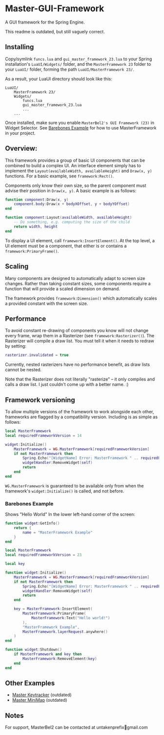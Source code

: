 # Master-GUI-Framework
A GUI framework for the Spring Engine.

This readme is outdated, but still vaguely correct.

## Installing

Copy/symlink `funcs.lua` and `gui_master_framework_23.lua` to your Spring installation's `LuaUI/Widgets/` folder, and the `MasterFramework 23` folder to your `LuaUI/` folder, forming the path `LuaUI/MasterFramework 23/`.

As a result, your LuaUI directory should look like this:
```
LuaUI/
    MasterFramework 23/
    Widgets/
        funcs.lua
        gui_master_framework_23.lua
        ...
    ...
```

Once installed, make sure you enable `MasterBel2's GUI Framework (23)` in Widget Selector. See [Barebones Example](#Barebones-Example) for how to use MasterFramework in your project.

## Overview:

This framework provides a group of basic UI components that can be combined to build a complex UI. An interface element simply has to implement the `Layout(availableWidth, availableHeight)` and `Draw(x, y)` functions. For a basic example, see `framework:Rect()`.

Components only know their own size, so the parent component must advise their position in `Draw(x, y)`. A basic example is as follows:

```lua
function component:Draw(x, y)
    component.body:Draw(x + bodyXOffset, y + bodyYOffset)
end
```

```lua
function component:Layout(availableWidth, availableHeight)
    -- Do something, e.g. computing the size of the child
    return width, height
end
```

To display a UI element, call `framework:InsertElement()`. At the top level, a UI element must be a component, that either is or contains a `framework:PrimaryFrame()`.

## Scaling

Many components are designed to automatically adapt to screen size changes. Rather than taking constant sizes, some components require a function that will provide a scaled dimension on demand.

The framework provides `framework:Dimension()` which automatically scales a provided constant with the screen size.


## Performance

To avoid constant re-drawing of components you know will not change every frame, wrap them in a Rasterizer (see `framework:Rasterizer()`). The Rasterizer will compile a draw list. You must tell it when it needs to redraw by setting:

```lua
rasterizer.invalidated = true
```

Currently, nested rasterizers have no performance benefit, as draw lists cannot be nested.

Note that the Rasterizer does not literally "rasterize" – it only compiles and calls a draw list. I just couldn't come up with a better name. :)

## Framework versioning

To allow multiple versions of the framework to work alongside each other, frameworks are flagged by a compatibility version. Including is as simple as follows:

```lua
local MasterFramework
local requiredFrameworkVersion = 14

widget:Initialize()
    MasterFramework = WG.MasterFramework[requiredFrameworkVersion]
    if not MasterFramework then
        Spring.Echo("[WidgetName] Error: MasterFramework " .. requiredFrameworkVersion .. " not found! Removing self.")
        widgetHandler:RemoveWidget(self)
        return
    end
end
```

`WG.MasterFramework` is guaranteed to be available only from when the framework's `widget:Initialize()` is called, and not before.

### Barebones Example

Shows "Hello World" In the lower left-hand corner of the screen:

```lua
function widget:GetInfo()
    return {
        name = "MasterFramework Example"
    }
end

local MasterFramework
local requiredFrameworkVersion = 23

local key

function widget:Initialize()
    MasterFramework = WG.MasterFramework[requiredFrameworkVersion]
    if not MasterFramework then
        Spring.Echo("[WidgetName] Error: MasterFramework " .. requiredFrameworkVersion .. " not found! Removing self.")
        widgetHandler:RemoveWidget(self)
        return
    end

    key = MasterFramework:InsertElement(
        MasterFramework:PrimaryFrame(
            MasterFramework:Text("Hello world!")
        ),
        "MasterFramework Example",
        MasterFramework.layerRequest.anywhere()
    )
end

function widget:Shutdown()
    if MasterFramework and key then
        MasterFramework:RemoveElement(key)
    end
end
```

## Other Examples

- [Master Keytracker](https://github.com/MasterBel2/Master-Keytracker) (outdated)
- [Master MiniMap](https://github.com/MasterBel2/Master-MiniMap) (outdated)

## Notes

For support, MasterBel2 can be contacted at untakenprefix🍎gmail.com
